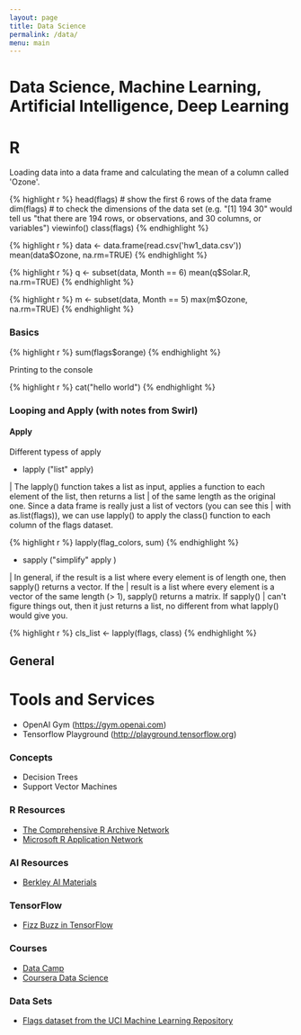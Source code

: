 ```yaml
---
layout: page
title: Data Science
permalink: /data/
menu: main
---
```


# Data Science, Machine Learning, Artificial Intelligence, Deep Learning

# R

Loading data into a data frame and calculating the mean of a column called 'Ozone'.

{% highlight r %}
head(flags) # show the first 6 rows of the data frame
dim(flags) # to check the dimensions of the data set (e.g. "[1] 194  30" would tell us "that there are 194 rows, or observations, and 30 columns, or variables")
viewinfo()
class(flags)
{% endhighlight %}

{% highlight r %}
data <- data.frame(read.csv('hw1_data.csv'))
mean(data$Ozone, na.rm=TRUE)
{% endhighlight %}

{% highlight r %}
q <- subset(data, Month == 6)
mean(q$Solar.R, na.rm=TRUE)
{% endhighlight %}

{% highlight r %}
m <- subset(data, Month == 5)
max(m$Ozone, na.rm=TRUE)
{% endhighlight %}

### Basics

{% highlight r %}
sum(flags$orange)
{% endhighlight %}

Printing to the console

{% highlight r %}
cat("hello world")
{% endhighlight %}

### Looping and Apply (with notes from Swirl)

#### Apply

Different typess of apply

- lapply ("list" apply)

| The lapply() function takes a list as input, applies a function to each element of the list, then returns a list
| of the same length as the original one. Since a data frame is really just a list of vectors (you can see this
| with as.list(flags)), we can use lapply() to apply the class() function to each column of the flags dataset.

{% highlight r %}
lapply(flag_colors, sum)
{% endhighlight %}

- sapply ("simplify" apply )

| In general, if the result is a list where every element is of length one, then sapply() returns a vector. If the
| result is a list where every element is a vector of the same length (> 1), sapply() returns a matrix. If sapply()
| can't figure things out, then it just returns a list, no different from what lapply() would give you.




{% highlight r %}
cls_list <- lapply(flags, class)
{% endhighlight %}

## General

# Tools and Services

- OpenAI Gym (https://gym.openai.com)
- Tensorflow Playground (http://playground.tensorflow.org)

### Concepts

- Decision Trees
- Support Vector Machines

### R Resources

- [The Comprehensive R Archive Network](https://cran.r-project.org)
- [Microsoft R Application Network](https://mran.microsoft.com)

### AI Resources

- [Berkley AI Materials](http://ai.berkeley.edu/lecture_videos.html)

### TensorFlow

- [Fizz Buzz in TensorFlow](http://joelgrus.com/2016/05/23/fizz-buzz-in-tensorflow/)

### Courses

- [Data Camp](https://www.datacamp.com)
- [Coursera Data Science](https://www.coursera.org/specializations/jhu-data-science)

### Data Sets

- [Flags dataset from the UCI Machine Learning Repository](http://archive.ics.uci.edu/ml/datasets/Flags)